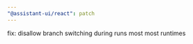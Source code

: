 ```yaml
---
"@assistant-ui/react": patch
---
```


fix: disallow branch switching during runs most most runtimes
